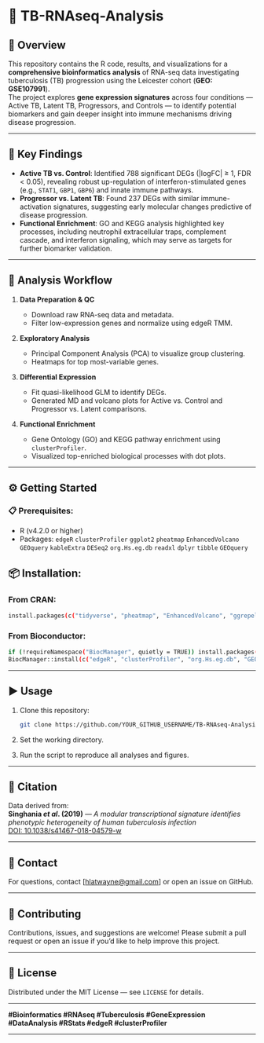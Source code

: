 

# 🧬 TB-RNAseq-Analysis

## 📖 Overview
This repository contains the R code, results, and visualizations for a **comprehensive bioinformatics analysis** of RNA-seq data investigating tuberculosis (TB) progression using the Leicester cohort (**GEO: GSE107991**).  
The project explores **gene expression signatures** across four conditions — Active TB, Latent TB, Progressors, and Controls — to identify potential biomarkers and gain deeper insight into immune mechanisms driving disease progression.

---

## 🎯 Key Findings
- **Active TB vs. Control**: Identified 788 significant DEGs (|logFC| ≥ 1, FDR < 0.05), revealing robust up-regulation of interferon-stimulated genes (e.g., `STAT1`, `GBP1`, `GBP6`) and innate immune pathways.
- **Progressor vs. Latent TB**: Found 237 DEGs with similar immune-activation signatures, suggesting early molecular changes predictive of disease progression.
- **Functional Enrichment**: GO and KEGG analysis highlighted key processes, including neutrophil extracellular traps, complement cascade, and interferon signaling, which may serve as targets for further biomarker validation.

---

## 🧪 Analysis Workflow
1. **Data Preparation & QC**  
   - Download raw RNA-seq data and metadata.
   - Filter low-expression genes and normalize using edgeR TMM.

2. **Exploratory Analysis**  
   - Principal Component Analysis (PCA) to visualize group clustering.
   - Heatmaps for top most-variable genes.

3. **Differential Expression**  
   - Fit quasi-likelihood GLM to identify DEGs.
   - Generated MD and volcano plots for Active vs. Control and Progressor vs. Latent comparisons.

4. **Functional Enrichment**  
   - Gene Ontology (GO) and KEGG pathway enrichment using `clusterProfiler`.
   - Visualized top-enriched biological processes with dot plots.

---

## ⚙️ Getting Started

### 📋 Prerequisites:
- R (v4.2.0 or higher)  
- Packages: `edgeR` `clusterProfiler` `ggplot2` `pheatmap` `EnhancedVolcano` `GEOquery`  `kableExtra` `DESeq2` `org.Hs.eg.db` `readxl` `dplyr` `tibble` `GEOquery`

## 📦 Installation:

### From CRAN:
```bash
install.packages(c("tidyverse", "pheatmap", "EnhancedVolcano", "ggrepel"))
```

### From Bioconductor:
```bash
if (!requireNamespace("BiocManager", quietly = TRUE)) install.packages("BiocManager")
BiocManager::install(c("edgeR", "clusterProfiler", "org.Hs.eg.db", "GEOquery"))
```

---

## ▶️ Usage

1. Clone this repository:

   ```bash
   git clone https://github.com/YOUR_GITHUB_USERNAME/TB-RNAseq-Analysis.git
   ```
2. Set the working directory.
3. Run the script to reproduce all analyses and figures.

---

## 📜 Citation

Data derived from:  
**Singhania _et al_. (2019)** — *A modular transcriptional signature identifies phenotypic heterogeneity of human tuberculosis infection*  
[DOI: 10.1038/s41467-018-04579-w](https://doi.org/10.1038/s41467-018-04579-w)

---

##  👤 Contact

For questions, contact [hlatwayne@gmail.com] or open an issue on GitHub.

---

## 🤝 Contributing

Contributions, issues, and suggestions are welcome!
Please submit a pull request or open an issue if you’d like to help improve this project.

---

## 📝 License

Distributed under the MIT License — see `LICENSE` for details.

---

**#Bioinformatics #RNAseq #Tuberculosis #GeneExpression #DataAnalysis #RStats #edgeR #clusterProfiler**


---
